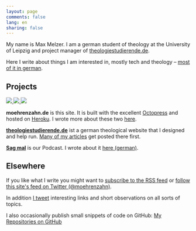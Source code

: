 ```yaml
---
layout: page
comments: false
lang: en
sharing: false
---
```


<div class="profile-outer"><div class="profile-image"></div></div>


My name is Max Melzer. I am a german student of theology at the University of Leipzig and project manager of [theologiestudierende.de](http://www.theologiestudierende.de). 

Here I write about things I am interested in, mostly tech and theology – [most of it in german](/).

## Projects

<div class="projects">
    <a href="http://www.moehrenzahn.de" target="_blank">
         <img src="https://dl.dropboxusercontent.com/u/11079930/Artikelbilder/Projekte/moehrenzahn.jpg" />
    </a>
    <a href="http://www.theologiestudierende.de" target="_blank">
        <img src="https://dl.dropboxusercontent.com/u/11079930/Artikelbilder/Projekte/theologiestudierende.jpg" />
    </a>
    <a href="http://www.theologiestudierende.de/category/sag-mal-der-podcast/" target="_blank">
        <img src="https://dl.dropboxusercontent.com/u/11079930/Artikelbilder/Projekte/sagmal.jpg" />
    </a>
</div>

**moehrenzahn.de** is this site. It is built with the excellent [Octopress](http://octopress.org) and hosted on [Heroku](https://heroku.com). I wrote more about these two [here](/Bloghosting-with-Heroku/).

[**theologiestudierende.de**](http://www.theologiestudierende.de/) ist a german theological website that I designed and help run. [Many of my articles](http://www.theologiestudierende.de/author/portalleitung/) get posted there first.

[**Sag mal**](http://www.theologiestudierende.de/category/sag-mal-der-podcast/) is our Podcast. I wrote about it [here (german)](/podcasts/).

## Elsewhere

If you like what I write you might want to [subscribe to the RSS feed](/en/atom.xml) or [follow this site's feed on Twitter (@moehrenzahn)](https://twitter.com/moehrenzahn).

In addition [I tweet](http://www.twitter.com/_maxmelzer) interesting links and short observations on all sorts of topics.

I also occasionally publish small snippets of code on GitHub: [My Repositories on GitHub](https://github.com/moehrenzahn)